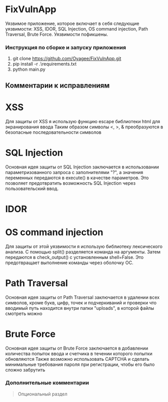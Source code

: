 # FixVulnApp
Уязвимое приложение, которое включает в себя следующие уязвимости: XSS, IDOR, SQL Injection, OS command injection, Path Traversal, Brute Force. Уязвимости пофикшены.

### Инструкция по сборке и запуску приложения
1. git clone https://github.com/Oyagee/FixVulnApp.git
2. pip install -r .\requirements.txt
3. python main.py

## Комментарии к исправлениям

# XSS

Для защиты от XSS я использую функцию escape библиотеки html для экранирования ввода
Таким образом символы <, >, & преобразуются в безопасные последовательности символов

# SQL Injection

Основная идея защиты от SQL Injection заключается в использовании параметризованного запроса с заполнителями "?", а значения переменных передаются в execute() в качестве параметров. Это позволяет предотвратить возможность SQL Injection через пользовательский ввод.

# IDOR

# OS command injection

Для защиты от этой уязвимости я использую библиотеку лексического анализа.
С помощью split() разделяется команда на аргументы. Затем передаются в check_output() с установленным shell=False.
Это предотвращает выполнение команды через оболочку ОС.

# Path Traversal
Основная идея защиты от Path Traversal заключается в удалении всех символов, кроме букв, цифр, точек и подчеркиваний и проверки что вводимый путь находится внутри папки "uploads", в которой файлы смотреть можно

# Brute Force
Основная идея защиты от Brute Force заключается в добавлении количества попыток ввода и счетчика в течении которого попытки обновляются
Также возможно использовать CAPTCHA и сделать минимальные требования пароля при регистрации, чтобы его было сложно забрутить





### Дополнительные комментарии
> Опциональный раздел



